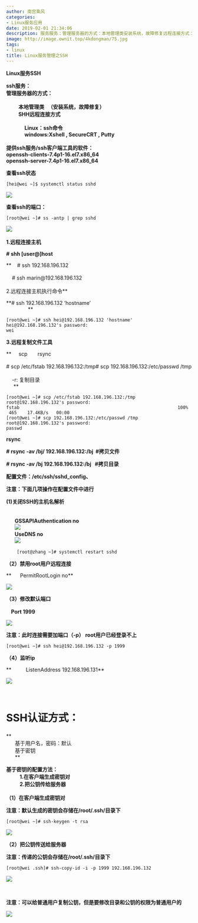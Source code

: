 ```yaml
---
author: 南宫乘风
categories:
- Linux服务应用
date: 2019-02-01 21:34:06
description: 服务服务：管理服务器的方式：本地管理类安装系统，故障修复远程连接方式：命令提供服务客户端工具的软件：查看状态查看的端口：远程连接主机远程连接主机执行命令远程复制文件工具复制目录拷贝文件拷贝目录配置文件。。。。。。。
image: http://image.ownit.top/4kdongman/75.jpg
tags:
- linux
title: Linux服务管理之SSH
---
```


<!--more-->

**Linux服务SSH**

**ssh服务：  
管理服务器的方式：  
            
          本地管理类   （安装系统，故障修复）  
          SHH远程连接方式  
                 
               Linux：ssh命令  
               windows:Xshell , SecureCRT , Putty  
                 
提供ssh服务/ssh客户端工具的软件：  
openssh-clients-7.4p1-16.el7.x86\_64  
openssh-server-7.4p1-16.el7.x86\_64**

**查看ssh状态**

```
[hei@wei ~]$ systemctl status sshd
```

**![](http://image.ownit.top/csdn/20190201185013920.png)**

**查看ssh的端口：**

```
[root@wei ~]# ss -antp | grep sshd
```

**![](http://image.ownit.top/csdn/20190201185103754.png)  
                 
1.远程连接主机**

**\# shh \[user\@\]host**

**    # ssh 192.168.196.132  
      
    # ssh marin\@192.168.196.132  
      
2.远程连接主机执行命令**

**\# ssh 192.168.196.132 ‘hostname’       
               **

```
[root@wei ~]# ssh hei@192.168.196.132 'hostname'
hei@192.168.196.132's password: 
wei
```

**3.远程复制文件工具**

**     scp       rsync  
       
\# scp /etc/fstab 192.168.196.132:/tmp# scp 192.168.196.132:/etc/passwd /tmp  
   
     \-r: 复制目录  
     **

```
[root@wei ~]# scp /etc/fstab 192.168.196.132:/tmp
root@192.168.196.132's password: 
fstab                                                            100%  465    17.4KB/s   00:00    
[root@wei ~]# scp 192.168.196.132:/etc/passwd /tmp
root@192.168.196.132's password: 
passwd 

```

  
**rsync**

**\# rsync \-av /bj/ 192.168.196.132:/bj  #拷贝文件**

**\# rsync \-av /bj 192.168.196.132:/bj   #拷贝目录**

**配置文件：/etc/ssh/sshd\_config、**

**注意：下面几项操作在配置文件中进行**

**\(1\)关闭SSH的主机名解析  
         
         
       GSSAPIAuthentication no  
       ![](http://image.ownit.top/csdn/20190201211704865.png)  
       UseDNS no  
       ![](http://image.ownit.top/csdn/20190201211635121.png)**

```
    [root@zhang ~]# systemctl restart sshd
```

  
**（2）禁用root用户远程连接**

**      PermitRootLogin no**

**![](http://image.ownit.top/csdn/20190201211849837.png)**

**（3）修改默认端口  
      
    Port 1999**

**![](http://image.ownit.top/csdn/20190201211914429.png)**

**注意：此时连接需要加端口（-p） root用户已经登录不上**

```
[root@wei ~]# ssh hei@192.168.196.132 -p 1999
```

**（4）监听ip**

**          ListenAddress 192.168.196.131**

**![](http://image.ownit.top/csdn/20190201211914529.png)**

 

# **SSH认证方式：**

###   
**        
      基于用户名，密码：默认  
      基于密钥  
      **

**基于密钥的配置方法：  
           1.在客户端生成密钥对  
           2.把公钥传给服务器  
             
（1）在客户端生成密钥对**

**注意：默认生成的密钥会存储在/root/.ssh/目录下**

```
[root@wei ~]# ssh-keygen -t rsa

```

![](http://image.ownit.top/csdn/20190201213031258.png)

  
**（2）把公钥传送给服务器**

**注意：传递的公钥会存储在/root/.ssh/目录下**

```
[root@wei .ssh]# ssh-copy-id -i -p 1999 192.168.196.132
```

![](http://image.ownit.top/csdn/20190201213339720.png)

 

  
**注意：可以给普通用户复制公钥，但是要修改目录和公钥的权限为普通用户的**

![](http://image.ownit.top/csdn/20190201212614669.png)